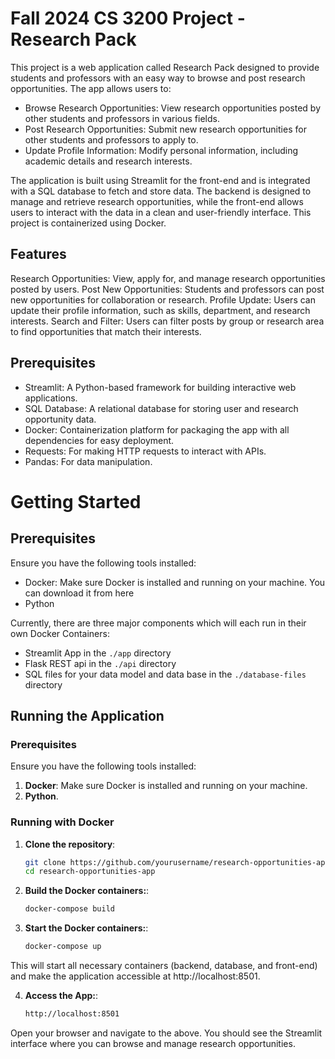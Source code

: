 # Fall 2024 CS 3200 Project - Research Pack

This project is a web application called Research Pack designed to provide students and professors with an easy way to browse and post research opportunities. The app allows users to:
- Browse Research Opportunities: View research opportunities posted by other students and professors in various fields.
- Post Research Opportunities: Submit new research opportunities for other students and professors to apply to.
- Update Profile Information: Modify personal information, including academic details and research interests.

The application is built using Streamlit for the front-end and is integrated with a SQL database to fetch and store data. The backend is designed to manage and retrieve research opportunities, while the front-end allows users to interact with the data in a clean and user-friendly interface. This project is containerized using Docker.

## Features

Research Opportunities: View, apply for, and manage research opportunities posted by users.
Post New Opportunities: Students and professors can post new opportunities for collaboration or research.
Profile Update: Users can update their profile information, such as skills, department, and research interests.
Search and Filter: Users can filter posts by group or research area to find opportunities that match their interests.

## Prerequisites

- Streamlit: A Python-based framework for building interactive web applications.
- SQL Database: A relational database for storing user and research opportunity data.
- Docker: Containerization platform for packaging the app with all dependencies for easy deployment.
- Requests: For making HTTP requests to interact with APIs.
- Pandas: For data manipulation.


# Getting Started

## Prerequisites

Ensure you have the following tools installed:

- Docker: Make sure Docker is installed and running on your machine. You can download it from here
- Python

Currently, there are three major components which will each run in their own Docker Containers:

- Streamlit App in the `./app` directory
- Flask REST api in the `./api` directory
- SQL files for your data model and data base in the `./database-files` directory

## Running the Application

### Prerequisites

Ensure you have the following tools installed:

1. **Docker**: Make sure Docker is installed and running on your machine.
2. **Python**.

### Running with Docker

1. **Clone the repository**:

   ```bash
   git clone https://github.com/yourusername/research-opportunities-app.git
   cd research-opportunities-app

2. **Build the Docker containers:**:

   ```bash
   docker-compose build

3. **Start the Docker containers:**:

   ```bash
   docker-compose up

This will start all necessary containers (backend, database, and front-end) and make the application accessible at http://localhost:8501.

4. **Access the App:**:

   ```bash
   http://localhost:8501

Open your browser and navigate to the above. You should see the Streamlit interface where you can browse and manage research opportunities.
